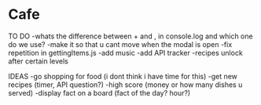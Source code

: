 # Cafe

TO DO
-whats the difference between + and , in console.log and which one do we use?
-make it so that u cant move when the modal is open
-fix repetition in gettingItems.js
-add music
-add API tracker
-recipes unlock after certain levels

IDEAS
-go shopping for food (i dont think i have time for this)
-get new recipes (timer, API question?)
-high score (money or how many dishes u served)
-display fact on a board (fact of the day? hour?)